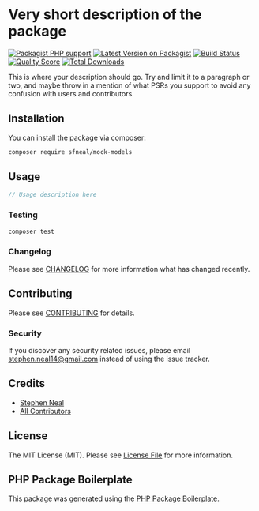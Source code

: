 # Very short description of the package

[![Packagist PHP support](https://img.shields.io/packagist/php-v/sfneal/mock-models)](https://packagist.org/packages/sfneal/mock-models)
[![Latest Version on Packagist](https://img.shields.io/packagist/v/sfneal/mock-models.svg?style=flat-square)](https://packagist.org/packages/sfneal/mock-models)
[![Build Status](https://travis-ci.com/sfneal/mock-models.svg?branch=master&style=flat-square)](https://travis-ci.com/sfneal/mock-models)
[![Quality Score](https://img.shields.io/scrutinizer/g/sfneal/mock-models.svg?style=flat-square)](https://scrutinizer-ci.com/g/sfneal/mock-models)
[![Total Downloads](https://img.shields.io/packagist/dt/sfneal/mock-models.svg?style=flat-square)](https://packagist.org/packages/sfneal/mock-models)

This is where your description should go. Try and limit it to a paragraph or two, and maybe throw in a mention of what PSRs you support to avoid any confusion with users and contributors.

## Installation

You can install the package via composer:

```bash
composer require sfneal/mock-models
```

## Usage

``` php
// Usage description here
```

### Testing

``` bash
composer test
```

### Changelog

Please see [CHANGELOG](CHANGELOG.md) for more information what has changed recently.

## Contributing

Please see [CONTRIBUTING](CONTRIBUTING.md) for details.

### Security

If you discover any security related issues, please email stephen.neal14@gmail.com instead of using the issue tracker.

## Credits

- [Stephen Neal](https://github.com/sfneal)
- [All Contributors](../../contributors)

## License

The MIT License (MIT). Please see [License File](LICENSE.md) for more information.

## PHP Package Boilerplate

This package was generated using the [PHP Package Boilerplate](https://laravelpackageboilerplate.com).
